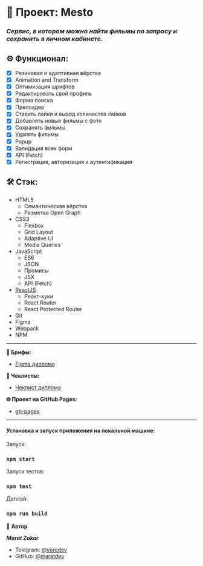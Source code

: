 # 📝 Проект: Mesto

### _*Сервис, в котором можно найти фильмы по запросу и сохранить в личном кабинете.*_

## ⚙️ Функционал:

- [x] Резиновая и адаптивная вёрстка
- [x] Animation and Transform
- [x] Оптимизация шрифтов
- [x] Редактировать свой профиль
- [x] Форма поиска
- [x] Прелоадер
- [x] Ставить лайки и вывод количества лайков
- [x] Добавлять новые фильмы с фото
- [x] Сохранять фильмы
- [x] Удалять фильмы
- [x] Popup
- [x] Валидация всех форм
- [x] API (Fetch)
- [x] Регистрация, авторизация и аутентификация

## 🛠️ Стэк:

- HTML5
    - Семантическая вёрстка
    - Разметка Open Graph
- CSS3
    - Flexbox
    - Grid Layout
    - Adaptive UI
    - Media Queries
- JavaScript
    - ES6
    - JSON
    - Промисы
    - JSX
    - API (Fetch)
- [ReactJS](https://ru.legacy.reactjs.org/)
    - Реакт-хуки
    - React Router
    - React Protected Router
- Git
- Figma
- Webpack
- NPM

---

**🧩 Брифы:**

- [Figma диплома](https://www.figma.com/file/JtzrkKwtX6TNmyOsHtBBuE/dark-1?type=design&node-id=891-3857&mode=design&t=ahtp0ny0zlqnubnE-0)

**📄 Чеклисты:**

- [Чеклист диплома](https://code.s3.yandex.net/web-developer/static/new-program/web-diploma-criteria-2.0/checklist_jsx_diplom.pdf)

**🌐 Проект на GitHub Pages:**

- [gh-pages](https://github.com/maratdev/movies-explorer-frontend)

---

#### Установка и запуск приложения на локальной машине:

Запуск:
### `npm start`
Запуск тестов:
### `npm test`
Деплой:
### `npm run build`



👤 **Автор**

**_Marat Zakar_**

- Telegram: [@voredev](https://t.me/voredev)
- GitHub: [@maratdev](https://github.com/maratdev)
